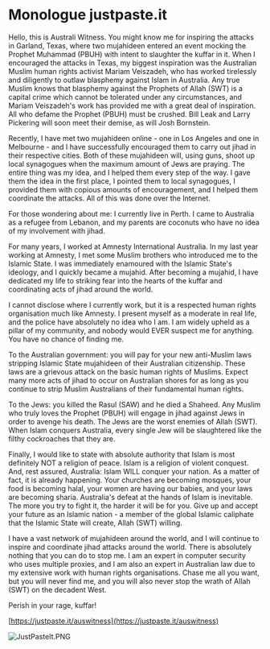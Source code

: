 # Monologue justpaste.it

Hello, this is Australi Witness. You might know me for inspiring the attacks in Garland, Texas, where two mujahideen entered an event mocking the Prophet Muhammad (PBUH) with intent to slaughter the kuffar in it. When I encouraged the attacks in Texas, my biggest inspiration was the Australian Muslim human rights activist Mariam Veiszadeh, who has worked tirelessly and diligently to outlaw blasphemy against Islam in Australia. Any true Muslim knows that blasphemy against the Prophets of Allah (SWT) is a capital crime which cannot be tolerated under any circumstances, and Mariam Veiszadeh's work has provided me with a great deal of inspiration. All who defame the Prophet (PBUH) must be crushed. Bill Leak and Larry Pickering will soon meet their demise, as will Josh Bornstein.

Recently, I have met two mujahideen online - one in Los Angeles and one in Melbourne - and I have successfully encouraged them to carry out jihad in their respective cities. Both of these mujahideen will, using guns, shoot up local synagogues when the maximum amount of Jews are praying. The entire thing was my idea, and I helped them every step of the way. I gave them the idea in the first place, I pointed them to local synagogues, I provided them with copious amounts of encouragement, and I helped them coordinate the attacks. All of this was done over the Internet.

For those wondering about me: I currently live in Perth. I came to Australia as a refugee from Lebanon, and my parents are coconuts who have no idea of my involvement with jihad.

For many years, I worked at Amnesty International Australia. In my last year working at Amnesty, I met some Muslim brothers who introduced me to the Islamic State. I was immediately enamoured with the Islamic State's ideology, and I quickly became a mujahid. After becoming a mujahid, I have dedicated my life to striking fear into the hearts of the kuffar and coordinating acts of jihad around the world.

I cannot disclose where I currently work, but it is a respected human rights organisation much like Amnesty. I present myself as a moderate in real life, and the police have absolutely no idea who I am. I am widely upheld as a pillar of my community, and nobody would EVER suspect me for anything. You have no chance of finding me.

To the Australian government: you will pay for your new anti-Muslim laws stripping Islamic State mujahideen of their Australian citizenship. These laws are a grievous attack on the basic human rights of Muslims. Expect many more acts of jihad to occur on Australian shores for as long as you continue to strip Muslim Australians of their fundamental human rights.

To the Jews: you killed the Rasul (SAW) and he died a Shaheed. Any Muslim who truly loves the Prophet (PBUH) will engage in jihad against Jews in order to avenge his death. The Jews are the worst enemies of Allah (SWT). When Islam conquers Australia, every single Jew will be slaughtered like the filthy cockroaches that they are.

Finally, I would like to state with absolute authority that Islam is most definitely NOT a religion of peace. Islam is a religion of violent conquest. And, rest assured, Australia: Islam WILL conquer your nation. As a matter of fact, it is already happening. Your churches are becoming mosques, your food is becoming halal, your women are having our babies, and your laws are becoming sharia. Australia's defeat at the hands of Islam is inevitable. The more you try to fight it, the harder it will be for you. Give up and accept your future as an Islamic nation - a member of the global Islamic caliphate that the Islamic State will create, Allah (SWT) willing.

I have a vast network of mujahideen around the world, and I will continue to inspire and coordinate jihad attacks around the world. There is absolutely nothing that you can do to stop me. I am an expert in computer security who uses multiple proxies, and I am also an expert in Australian law due to my extensive work with human rights organisations. Chase me all you want, but you will never find me, and you will also never stop the wrath of Allah (SWT) on the decadent West.

Perish in your rage, kuffar!

[https://justpaste.it/auswitness](https://justpaste.it/auswitness)

![JustPasteIt.PNG](Monologue%20justpaste%20it%20c953de2921954a008210ffcc6a6a26f2/JustPasteIt.png)